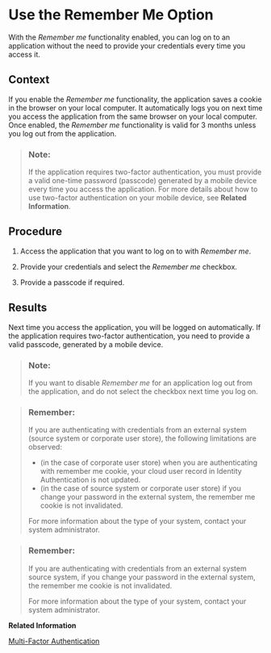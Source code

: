 <!-- loiobc7c6c618911467eac12036b980772d1 -->

# Use the Remember Me Option

With the *Remember me* functionality enabled, you can log on to an application without the need to provide your credentials every time you access it.



## Context

If you enable the *Remember me* functionality, the application saves a cookie in the browser on your local computer. It automatically logs you on next time you access the application from the same browser on your local computer. Once enabled, the *Remember me* functionality is valid for 3 months unless you log out from the application.

> ### Note:  
> If the application requires two-factor authentication, you must provide a valid one-time password \(passcode\) generated by a mobile device every time you access the application. For more details about how to use two-factor authentication on your mobile device, see **Related Information**.



<a name="loiobc7c6c618911467eac12036b980772d1__steps_pg5_hvx_gt"/>

## Procedure

1.  Access the application that you want to log on to with *Remember me*.

2.  Provide your credentials and select the *Remember me* checkbox.

3.  Provide a passcode if required.




## Results

Next time you access the application, you will be logged on automatically. If the application requires two-factor authentication, you need to provide a valid passcode, generated by a mobile device.

> ### Note:  
> If you want to disable *Remember me* for an application log out from the application, and do not select the checkbox next time you log on.

> ### Remember:  
> If you are authenticating with credentials from an external system \(source system or corporate user store\), the following limitations are observed:
> 
> -   \(in the case of corporate user store\) when you are authenticating with remember me cookie, your cloud user record in Identity Authentication is not updated.
> -   \(in the case of source system or corporate user store\) if you change your password in the external system, the remember me cookie is not invalidated.
> 
> For more information about the type of your system, contact your system administrator.

> ### Remember:  
> If you are authenticating with credentials from an external system source system, if you change your password in the external system, the remember me cookie is not invalidated.
> 
> For more information about the type of your system, contact your system administrator.

**Related Information**  


[Multi-Factor Authentication](multi-factor-authentication-0d41cd4.md "This document provides information about the second factor for authentication or how to log on if you are asked to provide a second factor to your primary credentials.")

